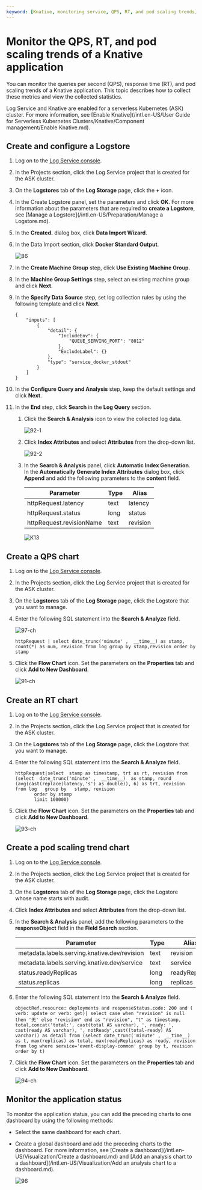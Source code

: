 ```yaml
---
keyword: [Knative, monitoring service, QPS, RT, and pod scaling trends]
---
```


# Monitor the QPS, RT, and pod scaling trends of a Knative application

You can monitor the queries per second \(QPS\), response time \(RT\), and pod scaling trends of a Knative application. This topic describes how to collect these metrics and view the collected statistics.

Log Service and Knative are enabled for a serverless Kubernetes \(ASK\) cluster. For more information, see [Enable Knative](/intl.en-US/User Guide for Serverless Kubernetes Clusters/Knative/Component management/Enable Knative.md).

## Create and configure a Logstore

1.  Log on to the [Log Service console](https://sls.console.aliyun.com).

2.  In the Projects section, click the Log Service project that is created for the ASK cluster.

3.  On the **Logstores** tab of the **Log Storage** page, click the **+** icon.

4.  In the Create Logstore panel, set the parameters and click **OK**. For more information about the parameters that are required to **create a Logstore**, see [Manage a Logstore](/intl.en-US/Preparation/Manage a Logstore.md).

5.  In the **Created.** dialog box, click **Data Import Wizard**.

6.  In the Data Import section, click **Docker Standard Output**.

    ![86](https://static-aliyun-doc.oss-accelerate.aliyuncs.com/assets/img/en-US/8342234161/p205975.png)

7.  In the **Create Machine Group** step, click **Use Existing Machine Group**.

8.  In the **Machine Group Settings** step, select an existing machine group and click **Next**.

9.  In the **Specify Data Source** step, set log collection rules by using the following template and click **Next**.

    ```
    {
        "inputs": [
            {
                "detail": {
                    "IncludeEnv": {
                        "QUEUE_SERVING_PORT": "8012"
                    },
                    "ExcludeLabel": {}
                },
                "type": "service_docker_stdout"
            }
        ]
    }
    ```

10. In the **Configure Query and Analysis** step, keep the default settings and click **Next**.

11. In the **End** step, click **Search** in the **Log Query** section.

    1.  Click the **Search & Analysis** icon to view the collected log data.

        ![92-1](https://static-aliyun-doc.oss-accelerate.aliyuncs.com/assets/img/en-US/9342234161/p206185.png)

    2.  Click **Index Attributes** and select **Attributes** from the drop-down list.

        ![92-2](https://static-aliyun-doc.oss-accelerate.aliyuncs.com/assets/img/en-US/9342234161/p206189.png)

    3.  In the **Search & Analysis** panel, click **Automatic Index Generation**. In the **Automatically Generate Index Attributes** dialog box, click **Append** and add the following parameters to the **content** field.

        |Parameter|Type|Alias|
        |---------|----|-----|
        |httpRequest.latency|text|latency|
        |httpRequest.status|long|status|
        |httpRequest.revisionName|text|revision|

        ![K13](https://static-aliyun-doc.oss-accelerate.aliyuncs.com/assets/img/en-US/8566025261/p264340.png)


## Create a QPS chart

1.  Log on to the [Log Service console](https://sls.console.aliyun.com).

2.  In the Projects section, click the Log Service project that is created for the ASK cluster.

3.  On the **Logstores** tab of the **Log Storage** page, click the Logstore that you want to manage.

4.  Enter the following SQL statement into the **Search & Analyze** field.

    ![97-ch](https://static-aliyun-doc.oss-accelerate.aliyuncs.com/assets/img/en-US/9342234161/p207338.png)

    ```
    httpRequest | select date_trunc('minute' ,  __time__) as stamp, count(*) as num, revision from log group by stamp,revision order by stamp
    ```

5.  Click the **Flow Chart** icon. Set the parameters on the **Properties** tab and click **Add to New Dashboard**.

    ![91-ch](https://static-aliyun-doc.oss-accelerate.aliyuncs.com/assets/img/en-US/9342234161/p206816.png)


## Create an RT chart

1.  Log on to the [Log Service console](https://sls.console.aliyun.com).

2.  In the Projects section, click the Log Service project that is created for the ASK cluster.

3.  On the **Logstores** tab of the **Log Storage** page, click the Logstore that you want to manage.

4.  Enter the following SQL statement into the **Search & Analyze** field.

    ```
    httpRequest|select  stamp as timestamp, trt as rt, revision from (select  date_trunc('minute' ,  __time__)  as stamp, round (avg(cast(replace(latency,'s') as double)), 6) as trt, revision   from log   group by   stamp, revision
           order by stamp 
           limit 100000)
    ```

5.  Click the **Flow Chart** icon. Set the parameters on the **Properties** tab and click **Add to New Dashboard**.

    ![93-ch](https://static-aliyun-doc.oss-accelerate.aliyuncs.com/assets/img/en-US/9342234161/p206866.png)


## Create a pod scaling trend chart

1.  Log on to the [Log Service console](https://sls.console.aliyun.com).

2.  In the Projects section, click the Log Service project that is created for the ASK cluster.

3.  On the **Logstores** tab of the **Log Storage** page, click the Logstore whose name starts with audit.

4.  Click **Index Attributes** and select **Attributes** from the drop-down list.

5.  In the **Search & Analysis** panel, add the following parameters to the **responseObject** field in the **Field Search** section.

    |Parameter|Type|Alias|
    |---------|----|-----|
    |metadata.labels.serving.knative.dev/revision|text|revision|
    |metadata.labels.serving.knative.dev/service|text|service|
    |status.readyReplicas|long|readyReplicas|
    |status.replicas|long|replicas|

6.  Enter the following SQL statement into the **Search & Analyze** field.

    ```
    objectRef.resource: deployments and responseStatus.code: 200 and ( verb: update or verb: get)| select case when "revision" is null then '无' else "revision" end as "revision", "t" as timestamp, total,concat('total:', cast(total AS varchar), ', ready: ', cast(ready AS varchar), ', notReady',cast((total-ready) AS varchar)) as detail from (select date_trunc('minute' ,  __time__) as t, max(replicas) as total, max(readyReplicas) as ready, revision from log where service='event-display-common' group by t, revision order by t)
    ```

7.  Click the **Flow Chart** icon. Set the parameters on the **Properties** tab and click **Add to New Dashboard**.

    ![94-ch](https://static-aliyun-doc.oss-accelerate.aliyuncs.com/assets/img/en-US/9342234161/p206950.png)


## Monitor the application status

To monitor the application status, you can add the preceding charts to one dashboard by using the following methods:

-   Select the same dashboard for each chart.
-   Create a global dashboard and add the preceding charts to the dashboard. For more information, see [Create a dashboard](/intl.en-US/Visualization/Create a dashboard.md) and [Add an analysis chart to a dashboard](/intl.en-US/Visualization/Add an analysis chart to a dashboard.md).

    ![96](https://static-aliyun-doc.oss-accelerate.aliyuncs.com/assets/img/en-US/9342234161/p206990.png)


